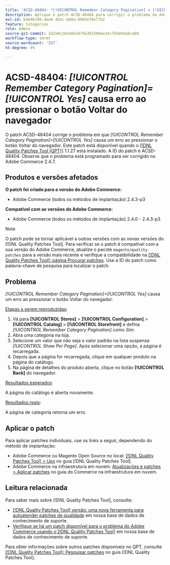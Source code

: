 ```yaml
---
title: 'ACSD-48404: *[!UICONTROL Remember Category Pagination] = [!UICONTROL Yes]* causa erro ao pressionar o botão Voltar do navegador'
description: Aplique o patch ACSD-48404 para corrigir o problema do Adobe Commerce em que *[!UICONTROL Remember Category Pagination] = [!UICONTROL Yes]* causa um erro ao pressionar o botão Voltar do navegador.
exl-id: b4b96198-dee6-4b3c-b60a-0983ef8ef7b2
feature: Categories
role: Admin
source-git-commit: 1d2e0c1b4a8e3d79a362500ee3ec7bde84a6ce0d
workflow-type: tm+mt
source-wordcount: '357'
ht-degree: 0%

---
```


# ACSD-48404: *[!UICONTROL Remember Category Pagination]=[!UICONTROL Yes]* causa erro ao pressionar o botão Voltar do navegador

O patch ACSD-48404 corrige o problema em que *[!UICONTROL Remember Category Pagination]=[!UICONTROL Yes]* causa um erro ao pressionar o botão Voltar do navegador. Este patch está disponível quando o [[!DNL Quality Patches Tool (QPT)]](/help/announcements/adobe-commerce-announcements/magento-quality-patches-released-new-tool-to-self-serve-quality-patches.md) 1.1.27 está instalado. A ID do patch é ACSD-48404. Observe que o problema está programado para ser corrigido no Adobe Commerce 2.4.7.

## Produtos e versões afetados

**O patch foi criado para a versão do Adobe Commerce:**

* Adobe Commerce (todos os métodos de implantação) 2.4.3-p3

**Compatível com as versões do Adobe Commerce:**

* Adobe Commerce (todos os métodos de implantação) 2.4.0 - 2.4.3-p3

>[!NOTE]
>
>O patch pode se tornar aplicável a outras versões com as novas versões do [!DNL Quality Patches Tool]. Para verificar se o patch é compatível com a sua versão do Adobe Commerce, atualize o pacote `magento/quality-patches` para a versão mais recente e verifique a compatibilidade na [[!DNL Quality Patches Tool]: página Procurar patches](https://experienceleague.adobe.com/tools/commerce-quality-patches/index.html). Use a ID do patch como palavra-chave de pesquisa para localizar o patch.

## Problema

*[!UICONTROL Remember Category Pagination]=[!UICONTROL Yes]* causa um erro ao pressionar o botão Voltar do navegador.


<u>Etapas a serem reproduzidas</u>:

1. Vá para **[!UICONTROL Stores]** > **[!UICONTROL Configuration]** > **[!UICONTROL Catalog]** > **[!UICONTROL Storefront]** e defina *[!UICONTROL Remember Category Pagination]* como *Sim*.
1. Abra uma categoria na loja.
1. Selecione um valor que não seja o valor padrão na lista suspensa *[!UICONTROL Show Per Page]*. Após selecionar uma opção, a página é recarregada.
1. Depois que a página for recarregada, clique em qualquer produto na página do catálogo.
1. Na página de detalhes do produto aberta, clique no botão **[!UICONTROL Back]** do navegador.

<u>Resultados esperados</u>:

A página do catálogo é aberta novamente.

<u>Resultados reais</u>:

A página de categoria retorna um erro.

## Aplicar o patch

Para aplicar patches individuais, use os links a seguir, dependendo do método de implantação:

* Adobe Commerce ou Magento Open Source no local: [[!DNL Quality Patches Tool] > Uso](https://experienceleague.adobe.com/docs/commerce-operations/tools/quality-patches-tool/usage.html) no guia [!DNL Quality Patches Tool].
* Adobe Commerce na infraestrutura em nuvem: [Atualizações e patches > Aplicar patches](https://experienceleague.adobe.com/docs/commerce-cloud-service/user-guide/develop/upgrade/apply-patches.html) no guia do Commerce na infraestrutura em nuvem.

## Leitura relacionada

Para saber mais sobre [!DNL Quality Patches Tool], consulte:

* [[!DNL Quality Patches Tool] versão: uma nova ferramenta para autoatender patches de qualidade](/help/announcements/adobe-commerce-announcements/magento-quality-patches-released-new-tool-to-self-serve-quality-patches.md) em nossa base de dados de conhecimento de suporte.
* [Verifique se há um patch disponível para o problema do Adobe Commerce usando o [!DNL Quality Patches Tool]](/help/support-tools/patches-available-in-qpt-tool/check-patch-for-magento-issue-with-magento-quality-patches.md) em nossa base de dados de conhecimento de suporte.

Para obter informações sobre outros patches disponíveis no QPT, consulte [[!DNL Quality Patches Tool]: Pesquisar patches](https://experienceleague.adobe.com/tools/commerce-quality-patches/index.html) no guia [!DNL Quality Patches Tool].
